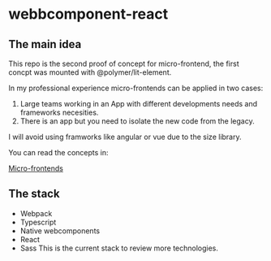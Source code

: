 # webbcomponent-react
## The main idea
This repo is the second proof of concept for micro-frontend, the first concpt was mounted with @polymer/lit-element.

In my professional experience micro-frontends can be applied in two cases:

1. Large teams working in an App with different developments needs and frameworks necesities.
1. There is an app but you need to isolate the new code from the legacy.

I will avoid using framworks like angular or vue due to the size library.

You can read the concepts in:

[Micro-frontends](https://micro-frontends.org/)

## The stack
* Webpack
* Typescript
* Native webcomponents
* React
* Sass
This is the current stack to review more technologies.
